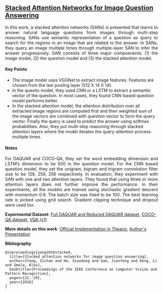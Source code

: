 ## [Stacked Attention Networks for Image Question Answering](http://www.cv-foundation.org/openaccess/content_cvpr_2016/papers/Yang_Stacked_Attention_Networks_CVPR_2016_paper.pdf)

<p align="justify">
In this work, a stacked attention networks (SANs) is presented that learns to answer natural language questions from images through multi-step reasoning. SANs use semantic representation of a question as query to search for the regions in an image that are related to the answer. In SANs, they query an image multiple times through multiple-layer SAN to infer the answer progressively. SAN consists of three major compoenents: (1) the image model, (2) the question model and (3) the stacked attention model.
<p align="justify">

#### Key Points

- The image model uses VGGNet to extract image features. Features are chosen from the last pooling layer (512 X 14 X 14).
- In the questio model, they used CNN or a LSTM to extract a semantic vector of the question. In most cases, they found CNN-based question model performs better.
- In the stacked attention model, the attention distribution over all extracted image regions are computed first and then weighted sum of the image vectors are combined with question vector to form the query vector. Finally the query is used to predict the answer using softmax probabilities. Also, they put multi-step reasoning through stacked attention layers where the model iterates the query-attention process multiple times.

#### Notes

<p align="justify"> 
For DAQUAR and COCO-QA, they set the word embedding dimension and LSTM’s dimension to be 500 in the question model. For the CNN based question model, they set the unigram, bigram and trigram convolution filter size to be 128, 256, 256 respectively. In evaluation, they experiment with SAN with one and two attention layers. They found that using three or more attention layers does not further improve the performance. In their experiments, all the models are trained using stochastic gradient descent with momentum 0.9. The batch size was fixed to be 100. The best learning rate is picked using grid search. Gradient clipping technique and dropout were used too.
<p align="justify">

**Expermental Dataset**: [Full DAQUAR and Reduced DAQUAR dataset](https://www.mpi-inf.mpg.de/departments/computer-vision-and-multimodal-computing/research/vision-and-language/visual-turing-challenge/), [COCO-QA dataset](http://www.cs.toronto.edu/~mren/imageqa/data/cocoqa/), [VQA (v1)](http://visualqa.org/vqa_v1_download.html)

**More details on this work**: [Official Implementation in Theano](https://github.com/zcyang/imageqa-san), [Author's Presentation](https://www.youtube.com/watch?v=nlcvZZWhoL8&t=14s)

**Bibliography**
```
@inproceedings{yang2016stacked,
  title={Stacked attention networks for image question answering},
  author={Yang, Zichao and He, Xiaodong and Gao, Jianfeng and Deng, Li and Smola, Alex},
  booktitle={Proceedings of the IEEE Conference on Computer Vision and Pattern Recognition},
  pages={21--29},
  year={2016}
}
```
